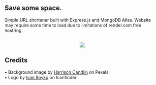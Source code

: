 

## Save some space.

<div>Simple URL shortener built with Express.js and MongoDB Atlas. Website may require some time to load due to limitations of render.com free hostring.</div>

<br/>

<div align="center">
  <p>
    <img src="https://imgur.com/SL8jXoK.jpg"/>
  </p>
</div>

## Credits
<div>• Background image by <a href="https://www.pexels.com/photo/close-up-photo-of-blue-background-2441454/">Harrison Candlin</a> on Pexels</div>
<div>• Logo by <a href="https://www.iconfinder.com/visualpharm">Ivan Boyko</a> on Iconfinder</div>
